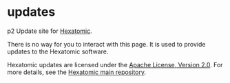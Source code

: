 # updates

p2 Update site for [Hexatomic](https://hexatomic.github.io).

There is no way for you to interact with this page. It is used to provide updates to the Hexatomic software.

Hexatomic updates are licensed under the [Apache License, Version 2.0](LICENSE). For more details, see the [Hexatomic main repository](https://github.com/hexatomic/hexatomic).
